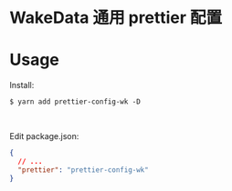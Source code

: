 # WakeData 通用 prettier 配置

# Usage

Install:

```shell
$ yarn add prettier-config-wk -D
```

<br>

Edit package.json:

```json
{
  // ...
  "prettier": "prettier-config-wk"
}
```
